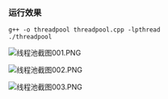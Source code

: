 ### 运行效果

```shell
g++ -o threadpool threadpool.cpp -lpthread
./threadpool 
```



![线程池截图001.PNG](https://i.loli.net/2019/04/18/5cb88ade4f624.png)

![线程池截图002.PNG](https://i.loli.net/2019/04/18/5cb88af414f79.png)

![线程池截图003.PNG](https://i.loli.net/2019/04/18/5cb88b030fcac.png)